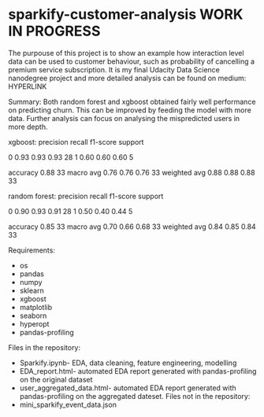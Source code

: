 # sparkify-customer-analysis WORK IN PROGRESS

The purpouse of this project is to show an example how interaction level data can be used to customer behaviour, such as probability of cancelling a premium service subscription. It is my final Udacity Data Science nanodegree project and more detailed analysis can be found on medium: HYPERLINK

Summary:
Both random forest and xgboost obtained fairly well performance on predicting churn.
This can be improved by feeding the model with more data. Further analysis can focus on analysing the mispredicted users in more depth. 

xgboost:
        precision    recall  f1-score   support

   0       0.93      0.93      0.93        28
   1       0.60      0.60      0.60         5

accuracy                           0.88     33
macro avg       0.76      0.76     0.76     33
weighted avg    0.88      0.88     0.88     33

random forest:
        precision    recall  f1-score   support

   0       0.90      0.93      0.91        28
   1       0.50      0.40      0.44         5

accuracy                           0.85     33
macro avg       0.70      0.66     0.68     33
weighted avg    0.84      0.85     0.84     33

Requirements:
* os
* pandas
* numpy
* sklearn
* xgboost
* matplotlib
* seaborn 
* hyperopt
* pandas-profiling

Files in the repository:
* Sparkify.ipynb- EDA, data cleaning, feature engineering, modelling
* EDA_report.html- automated EDA report generated with pandas-profiling on the original dataset
* user_aggregated_data.html- automated EDA report generated with pandas-profiling on the aggregated dateset.
Files not in the repository:
* mini_sparkify_event_data.json

